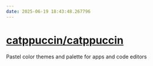 ```yaml
---
date: 2025-06-19 18:43:48.267796
---
```


# [catppuccin/catppuccin](https://github.com/catppuccin/catppuccin)

Pastel color themes and palette for apps and code editors